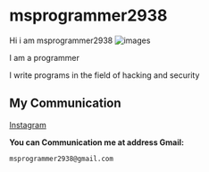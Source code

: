 # msprogrammer2938
Hi i am msprogrammer2938
![images](https://user-images.githubusercontent.com/78996423/112989844-96faf980-917a-11eb-8bf2-ad6ac89ac9b9.png)


I am a programmer

I write programs in the field of hacking and security

## My Communication
[Instagram](https://instagram.com/programmer2938/)

**You can Communication me at address Gmail:**
```
msprogrammer2938@gmail.com
```
